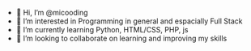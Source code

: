 - 👋 Hi, I’m @micooding
- 👀 I’m interested in Programming in general and espacially Full Stack
- 🌱 I’m currently learning Python, HTML/CSS, PHP, js
- 💞️ I’m looking to collaborate on learning and improving my skills

<!---
micooding/micooding is a ✨ special ✨ repository because its `README.md` (this file) appears on your GitHub profile.
You can click the Preview link to take a look at your changes.
--->
